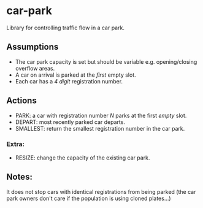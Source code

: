 # car-park

Library for controlling traffic flow in a car park.

## Assumptions

- The car park capacity is set but should be variable e.g. opening/closing overflow areas.
- A car on arrival is parked at the *first* empty slot.
- Each car has a *4 digit* registration number.

## Actions

- PARK: a car with registration number *N* parks at the first *empty* slot.
- DEPART: most recently parked car departs.
- SMALLEST: return the smallest registration number in the car park.

### Extra:

- RESIZE: change the capacity of the existing car park.

## Notes:

It does not stop cars with identical registrations from being parked (the car park owners don't care if the population is using cloned plates...)
